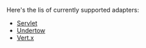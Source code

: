 Here's the lis of currently supported adapters:
* [Servlet](servlet.md)
* [Undertow](undertow.md)
* [Vert.x](vertx.md)
